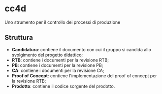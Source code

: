# cc4d
Uno strumento per il controllo dei processi di produzione

## Struttura
* **Candidatura**: contiene il documento con cui il gruppo si candida allo svolgimento del progetto didattico;
* **RTB**: contiene i documenti per la revisione RTB;
* **PB**: contiene i documenti per la revisione PB;
* **CA**: contiene i documenti per la revisione CA;
* **Proof of Concept**: contiene l'implementazione del proof of concept per la revisione RTB;
* **Prodotto**: contiene il codice sorgente del prodotto.
